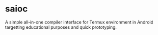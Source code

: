 # saioc
A simple all-in-one compiler interface for Termux environment in Android targetting educational purposes and quick prototyping.

